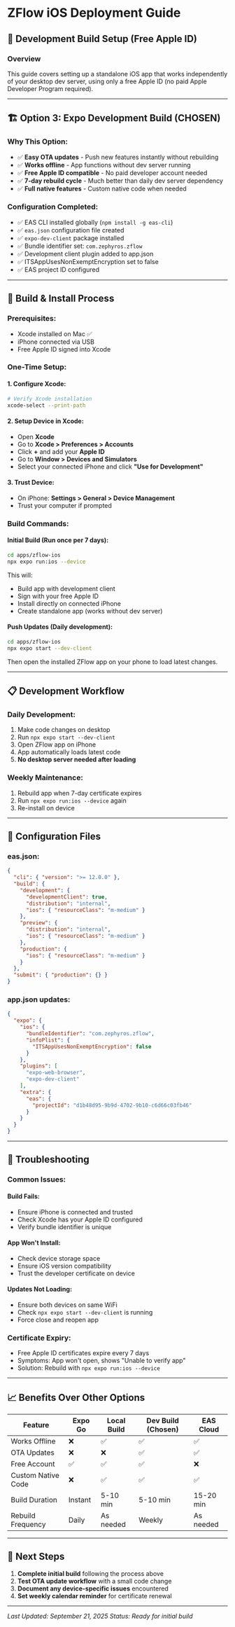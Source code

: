 # ZFlow iOS Deployment Guide

## 📱 **Development Build Setup (Free Apple ID)**

### **Overview**
This guide covers setting up a standalone iOS app that works independently of your desktop dev server, using only a free Apple ID (no paid Apple Developer Program required).

---

## 🏗️ **Option 3: Expo Development Build (CHOSEN)**

### **Why This Option:**
- ✅ **Easy OTA updates** - Push new features instantly without rebuilding
- ✅ **Works offline** - App functions without dev server running
- ✅ **Free Apple ID compatible** - No paid developer account needed
- ✅ **7-day rebuild cycle** - Much better than daily dev server dependency
- ✅ **Full native features** - Custom native code when needed

### **Configuration Completed:**
- ✅ EAS CLI installed globally (`npm install -g eas-cli`)
- ✅ `eas.json` configuration file created
- ✅ `expo-dev-client` package installed
- ✅ Bundle identifier set: `com.zephyros.zflow`
- ✅ Development client plugin added to app.json
- ✅ ITSAppUsesNonExemptEncryption set to false
- ✅ EAS project ID configured

---

## 🚀 **Build & Install Process**

### **Prerequisites:**
- Xcode installed on Mac ✅
- iPhone connected via USB
- Free Apple ID signed into Xcode

### **One-Time Setup:**

#### **1. Configure Xcode:**
```bash
# Verify Xcode installation
xcode-select --print-path
```

#### **2. Setup Device in Xcode:**
- Open **Xcode**
- Go to **Xcode > Preferences > Accounts**
- Click **+** and add your **Apple ID**
- Go to **Window > Devices and Simulators**
- Select your connected iPhone and click **"Use for Development"**

#### **3. Trust Device:**
- On iPhone: **Settings > General > Device Management**
- Trust your computer if prompted

### **Build Commands:**

#### **Initial Build (Run once per 7 days):**
```bash
cd apps/zflow-ios
npx expo run:ios --device
```

This will:
- Build app with development client
- Sign with your free Apple ID
- Install directly on connected iPhone
- Create standalone app (works without dev server)

#### **Push Updates (Daily development):**
```bash
cd apps/zflow-ios
npx expo start --dev-client
```

Then open the installed ZFlow app on your phone to load latest changes.

---

## 📋 **Development Workflow**

### **Daily Development:**
1. Make code changes on desktop
2. Run `npx expo start --dev-client`
3. Open ZFlow app on iPhone
4. App automatically loads latest code
5. **No desktop server needed after loading**

### **Weekly Maintenance:**
1. Rebuild app when 7-day certificate expires
2. Run `npx expo run:ios --device` again
3. Re-install on device

---

## 🔧 **Configuration Files**

### **eas.json:**
```json
{
  "cli": { "version": ">= 12.0.0" },
  "build": {
    "development": {
      "developmentClient": true,
      "distribution": "internal",
      "ios": { "resourceClass": "m-medium" }
    },
    "preview": {
      "distribution": "internal",
      "ios": { "resourceClass": "m-medium" }
    },
    "production": {
      "ios": { "resourceClass": "m-medium" }
    }
  },
  "submit": { "production": {} }
}
```

### **app.json updates:**
```json
{
  "expo": {
    "ios": {
      "bundleIdentifier": "com.zephyros.zflow",
      "infoPlist": {
        "ITSAppUsesNonExemptEncryption": false
      }
    },
    "plugins": [
      "expo-web-browser",
      "expo-dev-client"
    ],
    "extra": {
      "eas": {
        "projectId": "d1b48d95-9b9d-4702-9b10-c6d66c03fb46"
      }
    }
  }
}
```

---

## 🚨 **Troubleshooting**

### **Common Issues:**

#### **Build Fails:**
- Ensure iPhone is connected and trusted
- Check Xcode has your Apple ID configured
- Verify bundle identifier is unique

#### **App Won't Install:**
- Check device storage space
- Ensure iOS version compatibility
- Trust the developer certificate on device

#### **Updates Not Loading:**
- Ensure both devices on same WiFi
- Check `npx expo start --dev-client` is running
- Force close and reopen app

### **Certificate Expiry:**
- Free Apple ID certificates expire every 7 days
- Symptoms: App won't open, shows "Unable to verify app"
- Solution: Rebuild with `npx expo run:ios --device`

---

## 📈 **Benefits Over Other Options**

| Feature | Expo Go | Local Build | Dev Build (Chosen) | EAS Cloud |
|---------|---------|-------------|-------------------|-----------|
| Works Offline | ❌ | ✅ | ✅ | ✅ |
| OTA Updates | ❌ | ❌ | ✅ | ✅ |
| Free Account | ✅ | ✅ | ✅ | ❌ |
| Custom Native Code | ❌ | ✅ | ✅ | ✅ |
| Build Duration | Instant | 5-10 min | 5-10 min | 15-20 min |
| Rebuild Frequency | Daily | As needed | Weekly | As needed |

---

## 🎯 **Next Steps**

1. **Complete initial build** following the process above
2. **Test OTA update workflow** with a small code change
3. **Document any device-specific issues** encountered
4. **Set weekly calendar reminder** for certificate renewal

---

*Last Updated: September 21, 2025*
*Status: Ready for initial build*